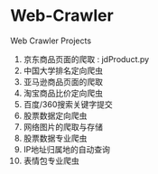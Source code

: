 # Web-Crawler
Web Crawler Projects
1. 京东商品页面的爬取        :     jdProduct.py
2. 中国大学排名定向爬虫
3. 亚马逊商品页面的爬取
4. 淘宝商品比价定向爬虫
5. 百度/360搜索关键字提交
6. 股票数据定向爬虫
7. 网络图片的爬取与存储
8. 股票数据专业爬虫
9. IP地址归属地的自动查询
10. 表情包专业爬虫
